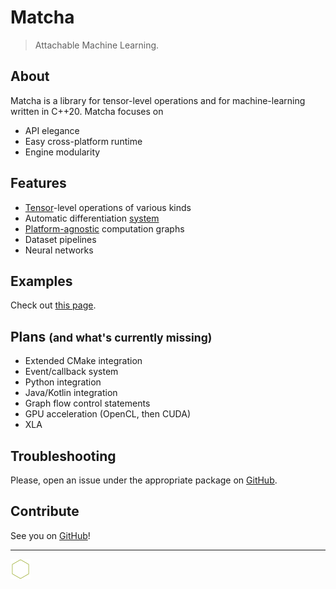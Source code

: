 # Matcha

> Attachable Machine Learning.


## About

Matcha is a library for tensor-level operations and for 
machine-learning written in C++20. Matcha focuses on
- API elegance
- Easy cross-platform runtime
- Engine modularity


## Features

- [Tensor](tensor/)-level operations of various kinds
- Automatic differentiation [system](autograd)
- [Platform-agnostic](flow/save-load) computation graphs
- Dataset pipelines
- Neural networks


## Examples

Check out [this page](examples.md).


## Plans <small>(and what's currently missing)</small>

- Extended CMake integration
- Event/callback system
- Python integration
- Java/Kotlin integration
- Graph flow control statements
- GPU acceleration (OpenCL, then CUDA)
- XLA


## Troubleshooting

Please, open an issue under the appropriate package on [GitHub](https://github.com/matcha-ai).


## Contribute

See you on [GitHub](https://github.com/matcha-ai/)!

---

![logo](media/img/matcha32-border-only.png)
